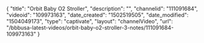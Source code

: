 {
    "title": "Orbit Baby O2 Stroller",
    "description": "",
    "channelid": "111091684",
    "videoid": "109973163",
    "date_created": "1502519505",
    "date_modified": "1504049173",
    "type": "captivate",
    "layout": "channelVideo",
    "url": "\/bbbusa-latest-videos\/orbit-baby-o2-stroller-3-notes\/111091684-109973163"
}